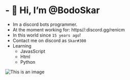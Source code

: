 # - 👋 Hi, I’m @BodoSkar
- Im a discord bots programmer.
- At the moment working for: https//:discord.gg/renicm
- In this world since `15 years ago`!
- Contact me on discord as `Skar#300`
- Learning
  - JavasScript
  - Html
  - Python
  
![This is an image](https://c.tenor.com/tJbHT6opsHIAAAAC/pusheen-cat.gif)
